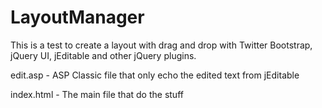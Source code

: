 LayoutManager
=============

This is a test to create a layout with drag and drop with Twitter Bootstrap, jQuery UI, jEditable and other jQuery plugins.

edit.asp - ASP Classic file that only echo the edited text from jEditable

index.html - The main file that do the stuff